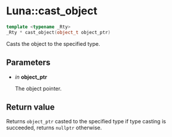 # Luna::cast_object

```c++
template <typename _Rty>
_Rty * cast_object(object_t object_ptr)
```

Casts the object to the specified type. 



## Parameters
* *in* **object_ptr**

    The object pointer. 

## Return value
Returns `object_ptr` casted to the specified type if type casting is succeeded, returns `nullptr` otherwise. 


